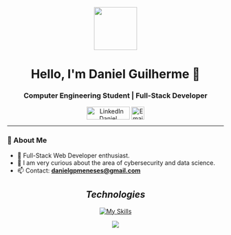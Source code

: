 <div align="center">
      <img src="https://media.giphy.com/media/HzPtbOKyBoBFsK4hyc/giphy.gif" width="100" />
</div>   
   
 
<h1 align="center">Hello, I'm Daniel Guilherme 👋</h1>
<h3 align="center">Computer Engineering Student | Full-Stack Developer</h3>

<p align="center">
  <a href="https://www.linkedin.com/in/daniel-guilherme-99746b22a/" target="_blank"><img align="center"
      src="https://raw.githubusercontent.com/rahuldkjain/github-profile-readme-generator/master/src/images/icons/Social/linked-in-alt.svg"
      alt="LinkedIn Daniel Guilherme" height="30" width="100" /></a>
  <a href="mailto:danielgpmeneses@gmail.com"><img align="center"
      src="https://img.shields.io/badge/Gmail-D14836?style=for-the-badge&logo=gmail&logoColor=white"
      alt="Email Daniel Guilherme" height="30" /></a>
</p>
    
---

### 🔭 About Me
* 🚀 Full-Stack Web Developer enthusiast.
* 🌱 I am very curious about the area of ​​cybersecurity and data science.
* 📫 Contact: **danielgpmeneses@gmail.com**

<h2 align="center"><i>Technologies</i></h2>

<div align="center">
      
[![My Skills](https://skillicons.dev/icons?i=react,nest,tailwind,mongodb,postgresql,nodejs,fastapi,ts,js,java,python,html,css,git,github)](https://skillicons.dev)

</div> 



</p>
<p align="center"><img 
        src="https://github-readme-stats.vercel.app/api/top-langs?username=odeni3&show_icons=true&locale=en&layout=compact&theme=react&hide_border=true&bg_color=0D1117"/></p>    

  
